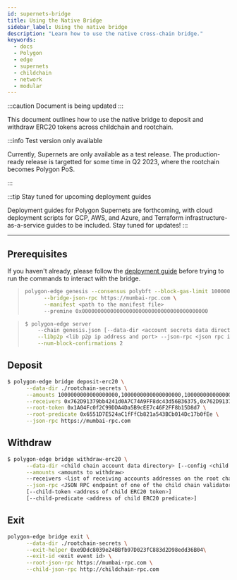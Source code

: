```yaml
---
id: supernets-bridge
title: Using the Native Bridge
sidebar_label: Using the native bridge
description: "Learn how to use the native cross-chain bridge."
keywords:
  - docs
  - Polygon
  - edge
  - supernets
  - childchain
  - network
  - modular
---
```


:::caution Document is being updated
:::

This document outlines how to use the native bridge to deposit and withdraw ERC20 tokens across childchain and rootchain.

:::info Test version only available

Currently, Supernets are only available as a test release. The production-ready release is targetted for some time in Q2 2023, where the rootchain becomes Polygon PoS.

:::

:::tip Stay tuned for upcoming deployment guides

Deployment guides for Polygon Supernets are forthcoming, with cloud deployment scripts for GCP, AWS, and Azure, and Terraform infrastructure-as-a-service guides to be included. Stay tuned for updates!
:::

---

## Prerequisites

If you haven't already, please follow the [deployment guide](/docs/supernets/operate/local-blockchain.md)
before trying to run the commands to interact with the bridge.

> ```bash
> polygon-edge genesis --consensus polybft --block-gas-limit 10000000 --epoch-size 10 \
>       --bridge-json-rpc https://mumbai-rpc.com \
>       --manifest <path to the manifest file>
>       --premine 0x0000000000000000000000000000000000000000
> ```

> ```bash
> $ polygon-edge server
>     --chain genesis.json [--data-dir <account secrets data directory> | --config <path to the account secrets config>] \
>     --libp2p <lib p2p ip address and port> --json-rpc <json rpc ip address and port> ... \
>     --num-block-confirmations 2
> ```

## Deposit

```bash
$ polygon-edge bridge deposit-erc20 \
      --data-dir ./rootchain-secrets \
      --amounts 1000000000000000000,1000000000000000000,1000000000000000000,1000000000000000000 \
      --receivers 0x762D91379bb4241d0A7C74A9FF8dc43d56B36375,0x762D91379bb4241d0A7C74A9FF8dc43d56B36375,0x762D91379bb4241d0A7C74A9FF8dc43d56B36375,0x762D91379bb4241d0A7C74A9FF8dc43d56B36375 \
      --root-token 0x1A04Fc0f2C99DDA4Da5B9cEE7c46F2FF8b15D8d7 \
      --root-predicate 0x6551D7E524aC1fFfCb821a543BCb014Dc17b0fEe \
      --json-rpc https://mumbai-rpc.com
```

## Withdraw

```bash
$ polygon-edge bridge withdraw-erc20 \
      --data-dir <child chain account data directory> [--config <child chain account config path>] \
      --amounts <amounts to withdraw>
      --receivers <list of receiving accounts addresses on the root chain> \
      --json-rpc <JSON RPC endpoint of one of the child chain validators> \
      [--child-token <address of child ERC20 token>]
      [--child-predicate <address of child ERC20 predicate>]
```

## Exit

```bash
polygon-edge bridge exit \
      --data-dir ./rootchain-secrets \
      --exit-helper 0xe9Ddc8039e24BBfb97D023fC883d2D98edd36B04\
      --exit-id <exit event id> \
      --root-json-rpc https://mumbai-rpc.com \
      --child-json-rpc http://childchain-rpc.com
```
